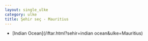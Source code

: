 ```yaml
---
layout: single_ulke
category: ulke
title: Şehir seç - Mauritius
---
```

* [Indian Ocean](/iftar.html?sehir=indian ocean&ulke=Mauritius)
